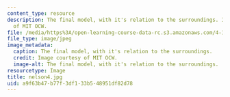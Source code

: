 ```yaml
---
content_type: resource
description: The final model, with it's relation to the surroundings. Image courtesy
  of MIT OCW.
file: /media/https%3A/open-learning-course-data-rc.s3.amazonaws.com/4-125b-architecture-studio-building-in-landscapes-fall-2005/a9f63b47b77f3df133b548951df82d78_nelson4.jpg
file_type: image/jpeg
image_metadata:
  caption: The final model, with it's relation to the surroundings.
  credit: Image courtesy of MIT OCW.
  image-alt: The final model, with it's relation to the surroundings.
resourcetype: Image
title: nelson4.jpg
uid: a9f63b47-b77f-3df1-33b5-48951df82d78
---
```

